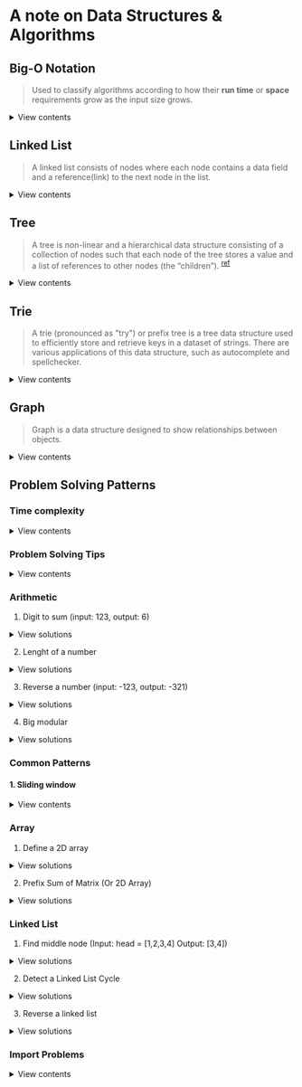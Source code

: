 # A note on Data Structures & Algorithms

## Big-O Notation

> Used to classify algorithms according to how their **run time** or **space** requirements grow as the input size grows.

<details>
<summary>View contents</summary>

#### Time Complexity

> analyze the runtime as the size of the inputs increases.

- Arithmetic operations are constant.
- Variable assignment is constant.
- Accessing elements in an array (by index) or object (by key) is constant.
- In a loop, the complexity is the length of the loop times.

#### Space Complexity

> how much additional memory do we need to allocate.

- Most primitives (booleans, numbers, undefined, null) are constant space.
- Strings require O(n) space (where n is the string length)
- Reference types are generally O(n), where n is the length (for arrays) or the number of keys (for objects)

#### O (Big Oh), Ω (Big Omega) and Θ (Big Theta)

- Big oh (O) - defines the worst case. e.g.: O(n)
- Big Omega (Ω) - defines the best case. e.g.: Ω(1)
- Big Theta (Θ) - when best case and worst case are same. e.g.: Θ(1)

#### Big-O Complexity Chart

![Big O Complexity Chart](assets/big-o/big-o-complexity-chart.jpg)

source: [https://www.bigocheatsheet.com/](https://www.bigocheatsheet.com/)

#### Big-O list

- ✅ **O(1) Constant Time:** no loops
- ✅ **O(logN) Logarithmic:** usually searching algorithms have log(n) if they are sorted (Binary Search) [size 8 -> 3 operations (log2^8), size 16 -> 4 operations (log2^16)]
- ✅ **O(n) Linear Time:** for, while loops
- ✅ **O(n \* logN):** Log Linear - usually Sorting algorithms
- ✅ **O(n^2) Quadratic Time:** every element in a collection needs to be compared to every other element. Two nested loops
- ✅ **O(2^n) Exponential Time:** recursive algorithms that solve a problem of size N
- ✅ **O(n!) Factorial Time:** Run a loop for every element
- ✅ **Two separate inputs:** O(a + b) or O(a \* b)

#### Common Data Structure Operations

![Common Data Structure Operations](assets/big-o/common-ds-ops.jpg)

source: [https://www.bigocheatsheet.com/](https://www.bigocheatsheet.com/)

#### Array Sorting Algorithms

![Array Sorting Algorithms](assets/big-o/array-sorting-algs.jpg)

source: [https://www.bigocheatsheet.com/](https://www.bigocheatsheet.com/)

</details>

## Linked List

> A linked list consists of nodes where each node contains a data field and a reference(link) to the next node in the list.

<details>
<summary>View contents</summary>

![image](https://user-images.githubusercontent.com/11992095/195976783-29e5f88d-20dc-4e6f-822c-109cac983f57.png)
[source](https://www.geeksforgeeks.org/data-structures/linked-list/)

### Linked List Basic operations

```py

from typing import Optional, Tuple
from typing_extensions import Self


class Node:
    def __init__(self, val: int = 0, next: Optional[Self] = None):
        self.val = val
        self.next = next


class LinkedListCrud:
    def __init__(self) -> None:
        # head: 1 -> 2
        self.head = Node(1)
        self.head.next = Node(2)

    # detect loop
    def detectLoop(self) -> Optional[Node]:
        slow = self.head
        fast = self.head

        while fast and fast.next and slow != fast:
            slow = slow.next
            fast = fast.next.next

        if slow and slow == fast:
            print("Loop detected")
            return slow
        else:
            print("Loop doesn't exists")
            return None

    # initiate loop
    def initiateLoop(self, last: Node, middle: Node) -> None:
        last.next = middle

    # Find middle
    def findMiddle(self) -> Node:
        slow = self.head
        fast = self.head

        while fast and fast.next:
            slow = slow.next
            fast = fast.next.next

        return slow

    # Reverse the linked list
    def reverseLL(self):
        prev = None
        curr = self.head

        while curr:
            next = curr.next
            curr.next = prev
            prev = curr
            curr = next

        self.head = prev

    # Delete a node
    def deleteNode(self, index: int):
        dummy = Node(next=self.head)
        prev, curr = dummy, self.head
        count = -1

        while curr and count != index-1:
            prev = curr
            curr = curr.next
            count += 1

        if count+1 != index:
            print("Index {} doesn't exists".format(index))
            return

        prev.next = curr.next
        self.head = dummy.next

    # Insert at a node
    def insertAt(self, index: int, val: int) -> None:
        dummy = Node(next=self.head)
        prev, curr = dummy, self.head
        count = -1

        while curr and count != index-1:
            prev = curr
            curr = curr.next
            count += 1

        if count+1 != index:
            print("Index {} doesn't exists".format(index))
            return

        newNode = Node(val=val)
        newNode.next = curr
        prev.next = newNode
        self.head = dummy.next

        # Insert at the end
    def insertAtEnd(self, val: int) -> None:
        curr = self.head

        while curr and curr.next:
            curr = curr.next
        curr.next = Node(val)

    # Insert at the beginning
    def insertAtBeginning(self, val: int) -> None:
        dummy = Node(val)
        dummy.next = self.head
        self.head = dummy

    # get last node
    def getLastNode(self) -> Node:
        curr = self.head

        while curr and curr.next:
            curr = curr.next

        return curr

    # Print the linked list
    def printLL(self, node=None, msg: str = ""):
        if not self.head:
            print("Linked List is empty.")

        curr = node if node else self.head
        if msg:
            print(msg+":", end=" ")

        while curr:
            print(curr.val, end=" ")
            curr = curr.next
        print()


if __name__ == "__main__":
    ll = LinkedListCrud()

    # crud operations
    ll.printLL(msg="Before Insert")
    ll.insertAtBeginning(5)
    ll.printLL(msg="After inserting 5 at beginning")
    ll.insertAtEnd(100)
    ll.printLL(msg="After inserting 100 at end")
    ll.insertAt(4, 200)
    ll.printLL(msg="After inserting 200 at 4th or last index")
    ll.insertAt(0, 50)
    ll.printLL(msg="After inserting 200 at 0 or 1st index")
    ll.insertAt(2, 46)
    ll.printLL(msg="After inserting 46 at 2nd index")
    ll.deleteNode(0)
    ll.printLL(msg="After deleting beginning node")
    ll.deleteNode(5)
    ll.printLL(msg="After deleting end node")

    # revers a LL
    ll.reverseLL()
    ll.printLL(msg="After reversing the linked list")

    # find middle
    middleNode = ll.findMiddle()
    ll.printLL(node=middleNode, msg="Middle Node")

    # find loop, remove loop, find length of loop
    lastNode = ll.getLastNode()
    ll.initiateLoop(lastNode, middleNode)
    ll.detectLoop()
```

```
Before Insert: 1 2
After inserting 5 at beginning: 5 1 2
After inserting 100 at end: 5 1 2 100
After inserting 200 at 4th or last index: 5 1 2 100 200
After inserting 200 at 0 or 1st index: 50 5 1 2 100 200
After inserting 46 at 2nd index: 50 5 46 1 2 100 200
After deleting beginning node: 5 46 1 2 100 200
After deleting end node: 5 46 1 2 100
After reversing the linked list: 100 2 1 46 5
Middle Node: 1 46 5
Loop detected
```

</details>

## Tree

> A tree is non-linear and a hierarchical data structure consisting of a collection of nodes such that each node of the tree stores a value and a list of references to other nodes (the “children”). <sup>[ref](https://www.geeksforgeeks.org/introduction-to-tree-data-structure-and-algorithm-tutorials/)</sup>

<details>
<summary>View contents</summary>

### Binary Tree

> A tree is a non-linear data structure. It has no limitation on the number of children. A binary tree has a limitation as any node of the tree has at most two children: a left and a right child.

<details>
<summary>View contents</summary>

![image](https://user-images.githubusercontent.com/11992095/196828888-d53b98ab-ca50-48d6-a97f-d72de9680fd9.png)

#### Some terminology of Complete Binary Tree:

- Root – Node in which no edge is coming from the parent. Example -node A
- Child – Node having some incoming edge is called child. Example – nodes B, H are the child of A and D respectively.
- Sibling – Nodes having the same parent are sibling. Example- J, K are siblings as they have the same parent E.
- Degree of a node – Number of children of a particular parent. Example- Degree of A is 2 and Degree of H is 1. Degree of L is 0.
- Internal/External nodes – Leaf nodes are external nodes and non leaf nodes are internal nodes.
- Level – Count nodes in a path to reach a destination node. Example- Level of node H is 3 as nodes A, D and H themselves form the path.
- Height – Number of edges to reach the destination node, Root is at height 0. Example – Height of node E is 2 as it has two edges from the root.

#### Properties of Complete Binary Tree:

- A complete binary tree is said to be a proper binary tree where all leaves have the same depth.
- In a complete binary tree number of nodes at depth d is 2d.
- In a complete binary tree with n nodes height of the tree is log(n+1).
- All the levels except the last level are completely full.

#### Perfect Binary Tree vs Complete Binary Tree:

A binary tree of height ‘h’ having the maximum number of nodes is a perfect binary tree.
For a given height h, the maximum number of nodes is 2h+1-1.

A complete binary tree of height h is a proper binary tree up to height h-1, and in the last level element are stored in left to right order.

References:

- [Complete Binary Tree](https://www.geeksforgeeks.org/complete-binary-tree/)
- [Binary Tree Data Structure](https://www.geeksforgeeks.org/binary-tree-data-structure/)

</details>

### Breath First Traversals

<details>
<summary>View contents</summary>

<img width="848" alt="image" src="https://user-images.githubusercontent.com/11992095/195859575-520cccdc-621e-4de6-ad4c-4f8185a8f30d.png">
    
<img width="1187" alt="image" src="https://user-images.githubusercontent.com/11992095/195860975-8d448e5a-0635-455d-b219-9028dcf58574.png">

**Implementation (using queue):**

```py
def bfs(self, root: Optional[TreeNode]) -> int:
        if not root:
            return 0

        queue = [root]

        while queue:
            next_level = []

            for node in queue:
                print(node.val)

                if node.left:
                    next_level.append(node.left)

                if node.right:
                    next_level.append(node.right)

            # Move to the next level
            queue = next_level
```

</details>

### Depth First Traversals

<details>
<summary>View contents</summary>

1. Pre-order: `root, left ..., right ...`

![pre-order](assets/graph/pre-order.png)

2. In-order: `left ..., root, right ...`

![pre-order](assets/graph/in-order.png)

3. Post-order: `left ..., right ..., root`

![pre-order](assets/graph/post-order.png)

source: [data structures and algorithms in python](https://classroom.udacity.com/courses/ud513/lessons/7114284829/concepts/77366995150923)

**Implementation (using recursion):**

```py
class Node:
    def __init__(self, val):
        self.val = val
        self.left = None
        self.right = None


# left - root - right
def printInOrder(root):
    if root:
        printInOrder(root.left)
        print(root.val, end=" ")
        printInOrder(root.right)


# root - left - right
def printPreOrder(root):
    if root:
        print(root.val, end=" ")
        printPreOrder(root.left)
        printPreOrder(root.right)


# left - right - root
def printPostOrder(root):
    if root:
        printPostOrder(root.left)
        printPostOrder(root.right)
        print(root.val, end=" ")


if __name__ == "__main__":
    root = Node("D")
    root.left = Node("B")
    root.right = Node("E")
    root.left.left = Node("A")
    root.left.right = Node("C")
    root.right.right = Node("F")

    print("Pre Order:", end=" ")
    printPreOrder(root)
    print()

    print("In Order:", end=" ")
    printInOrder(root)
    print()

    print("Post Order:", end=" ")
    printPostOrder(root)
```

**Implementation (using stack):**

```py
class Node:
    def __init__(self, val):
        self.val = val
        self.left = None
        self.right = None


def printPreOrder(root):
    stack = [root]

    while stack:
        node = stack.pop()
        print(node.val)

        if node.right:
            stack.append(node.right)
        if node.left:
            stack.append(node.left)


if __name__ == '__main__':
    D = Node('D')
    B = Node('B')
    E = Node('E')
    A = Node('A')
    C = Node('C')
    F = Node('F')

    D.left = B
    D.right = E
    B.left = A
    B.right = C
    E.right = F

    printPreOrder(D)
```

</details>

</details>

## Trie

> A trie (pronounced as "try") or prefix tree is a tree data structure used to efficiently store and retrieve keys in a dataset of strings. There are various applications of this data structure, such as autocomplete and spellchecker.

<details>
<summary>View contents</summary>

<img width="520" alt="image" src="https://user-images.githubusercontent.com/11992095/197226342-5440930f-2307-417f-8c76-8f3fa7390353.png">

[source](https://en.wikipedia.org/wiki/Trie#/media/File:Trie_example.svg)

### Implement Trie

```py
class TrieNode:
  def __init__(self):
    self.children = {}
    self.endOfWord = False

class Trie:

    def __init__(self):
      self.root = TrieNode()


    def insert(self, word: str) -> None:
      curr = self.root

      for ch in word:
        if ch not in curr.children:
          curr.children[ch] = TrieNode()
        curr = curr.children[ch]

      curr.endOfWord = True


    def search(self, word: str) -> bool:
      curr = self.root

      for ch in word:
        if ch not in curr.children:
          return False
        curr = curr.children[ch]
      return curr.endOfWord


    def startsWith(self, prefix: str) -> bool:
      curr = self.root

      for ch in prefix:
        if ch not in curr.children:
          return False
        curr = curr.children[ch]

      return True

trie = Trie()
trie.insert("apple")
trie.search("apple") # True
trie.search("app") # False
trie.startsWith("app") # True
```

</details>

## Graph

> Graph is a data structure designed to show relationships between objects.

<details>
<summary>View contents</summary>

The purpose of a graph is to show how different things are connected to one another (also known as network). A graph is similar to a tree.

![graph-node-edge](assets/graph/graph.png)

### BFS (Breath First Search)

<details>
<summary>View contents</summary>

[BFS in geekforgeeks](https://www.geeksforgeeks.org/breadth-first-search-or-bfs-for-a-graph/)

</details>

</details>

## Problem Solving Patterns

### Time complexity

<details>
<summary>View contents</summary>

Let n be the main variable in the problem.

- If n ≤ 12, the time complexity can be O(n!).
- If n ≤ 25, the time complexity can be O(2n).
- If n ≤ 100, the time complexity can be O(n^4).
- If n ≤ 500, the time complexity can be O(n^3).
- If n ≤ 10^4, the time complexity can be O(n^2).
- If n ≤ 10^6, the time complexity can be O(n log n).
- If n ≤ 10^8, the time complexity can be O(n).
- If n > 10^8, the time complexity can be O(log n) or O(1).

**Examples of each common time complexity**

- O(n!) [Factorial time]: Permutations of 1 ... n
- O(2n) [Exponential time]: Exhaust all subsets of an array of size n
- O(n3) [Cubic time]: Exhaust all triangles with side length less than n
- O(n2) [Quadratic time]: Slow comparison-based sorting (eg. Bubble Sort, Insertion Sort, Selection Sort)
- O(n log n) [Linearithmic time]: Fast comparison-based sorting (eg. Merge Sort)
- O(n) [Linear time]: Linear Search (Finding maximum/minimum element in a 1D array), Counting Sort
- O(log n) [Logarithmic time]: Binary Search, finding GCD (Greatest Common Divisor) using Euclidean Algorithm
- O(1) [Constant time]: Calculation (eg. Solving linear equations in one unknown)

</details>

### Problem Solving Tips

<details>
<summary>View contents</summary>

If input array is sorted then

- Binary search
- Two pointers

If asked for all permutations/subsets then

- Backtracking

If given a tree then

- DFS
- BFS

If given a graph then

- DFS
- BFS

If given a linked list then

- Two pointers

If recursion is banned then

- Stack

If must solve in-place then

- Swap corresponding values
- Store one or more different values in the same pointer

If asked for maximum/minimum subarray/subset/options then

- Dynamic programming

If asked for top/least K items then

- Heap
- QuickSelect

If asked for common strings then

- Map
- Trie

Else

- Map/Set for O(1) time & O(n) space
- Sort input for O(nlogn) time and O(1) space

source: [Sean Prashad's Leetcode Patterns](https://seanprashad.com/leetcode-patterns/)

</details>

### Arithmetic

1. Digit to sum (input: 123, output: 6)

<details>
<summary>View solutions</summary>

**Solution 1:**

```js
function dititToSum(n) {
  let sum = 0;

  for (; n; n = Math.floor(n / 10)) {
    sum += n % 10;
  }

  return sum;
}

digitToSum(123); // 6
```

</details>

2. Lenght of a number

<details>
<summary>View solutions</summary>

**Solution 1**

`javascript`

```js
function digitToLength(num) {
  if (num === 0) {
    return 1;
  }
  return Math.floor(Math.log10(num)) + 1;
}
```

`python`

```py
import math
def digitToLength(num):
  if num == 0:
    return 1
  return math.floor(math.log10(num)) + 1
```

</details>

3. Reverse a number (input: -123, output: -321)

<details>
<summary>View solutions</summary>

**Solution 1**

```js
function reverse(num) {
  let r = 0;

  for (let i = Math.abs(num); i != 0; ) {
    r = r * 10;
    r = r + (i % 10);
    i = Math.floor(i / 10);
  }

  return num < 0 ? -r : r;
}

reverse(-123); // -321
```

</details>

4. Big modular

<details>
<summary>View solutions</summary>

**Solution 1**

```js
// a ^ b % M

function bigMod(a, b, M) {
  if (b === 0) return 1 % M;

  let x = bigMod(a, Math.floor(b / 2), M);
  console.log({ x1: x });
  x = (x * x) % M;
  console.log({ x2: x });
  if (b % 2 === 1) x = (x * a) % M;
  console.log({ x3: x });
  return x;
}

console.log(bigMod(2, 5, 7)); // 2 ^ 5 % 7 = 4
console.log(bigMod(2, 100, 7)); // 2 ^ 5 % 7 = 2
```

</details>

### Common Patterns

#### 1. Sliding window

<details>
<summary>View contents</summary>

Identify sliding window problems:

1. Input is array/string
2. subarray/substring -> largest/minimum/maximum
3. Given k window size or have to calculate window size

2 Types of sliding windows:

1. Fixed Size Window

<details>
<summary>View codes</summary>

```py
# Find maximum sum sub array of k size

def maxPrice(arr, k):
  total = sum(arr[:k])
  max_price = total

  for i in range(len(arr) - k):
    total -= arr[i]
    total += arr[k+i]
    max_price = max(total, max_price)

  return max_price

maxPrice([1,4,5,6], 3) # 15
```

</details>

2. Variable Size Window

</details>

### Array

1. Define a 2D array

<details>
<summary>View solutions</summary>

```js
const row = 5;
const col = 4;
const val = 0;
const myGrid = [...Array(row)].map(() => Array(col).fill(val));
```

</details>

2. Prefix Sum of Matrix (Or 2D Array)

<details>
<summary>View solutions</summary>

```js
// Formula
psa[i][j] = psa[i - 1][j] + psa[i][j - 1] - psa[i - 1][j - 1] + a[i][j];
```

</details>

### Linked List

1. Find middle node (Input: head = [1,2,3,4] Output: [3,4])

<details>
<summary>View solutions</summary>

**Solution 1**

```js
function getMiddleNode(head) {
  let fast = head;
  let slow = head;

  while (fast !== null && fast.next !== null) {
    fast = fast.next.next;
    slow = slow.next;
  }

  return slow;
}
```

</details>

2. Detect a Linked List Cycle

<details>
<summary>View solutions</summary>

**Solution 1**

```js
function detectLLCycle(head) {
  let fast = head;
  let slow = head;

  while (fast !== null && fast.next !== null && slow !== fast) {
    fast = fast.next.next;
    slow = slow.next;
  }

  if (slow === fast) return true;
  return false;
}
```

</details>

3. Reverse a linked list

<details>
<summary>View solutions</summary>

**Solution 1**

<img width="1668" alt="image" src="https://user-images.githubusercontent.com/11992095/194465735-208f24d0-3ed0-4c86-8d1c-ecd84a471d07.png">

```js
function reverseLL(head) {
  let curr = head;
  let prev = null;

  while (curr !== null) {
    let next = curr.next;
    curr.next = prev;
    prev = curr;
    curr = next;
  }

  return prev;
}
```

</details>

### Import Problems

<details>
<summary>View contents</summary>
1. Swap Two Numbers

<details>
<summary>View solutions</summary>

**[You can find all the code here](https://github.com/foyez/cp-patterns/tree/main/codes/1-swap-two-numbers.py)**

```py
a, b = 10, 20

# solution 1: Third variable
t = a
a = b
b = t


# solution 2: addition & subtraction
a = a + b  # 10 + 20 = 30
b = a - b  # 30 - 20 = 10
a = a - b  # 30 - 10 = 20


# solution 3: multiplication & division
a = a*b  # 10 * 20 = 200
b = a/b  # 200 / 20 = 10
a = a/b  # 200 / 10 = 20


# solution 4: bitwise XOR(^)
a = a ^ b  # 01010 ^ 10100 = 11110 = 30
b = a ^ b  # 11110 ^ 10100 = 01010 = 10
a = a ^ b  # 11110 ^ 01010 = 10100 = 20


# solution 5: single line
a, b = b, a
```

</details>

</details>
